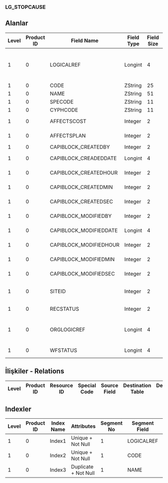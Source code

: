 ### LG_STOPCAUSE

## Alanlar

**Level**|**Product ID**|**Field Name**|**Field Type**|**Field Size**|**Field Offset**|**Türkçe Açıklama**|**Expression**
-----|-----|-----|-----|-----|-----|-----|-----
1|0|LOGICALREF|Longint|4|0|İş emri durma nedeni log. Ref.|Work Order Stop Reason Logical Reference
1|0|CODE|ZString|25|4|Kod|Code
1|0|NAME|ZString|51|29|Açıklama|Description
1|0|SPECODE|ZString|11|80|Özel Kod|Aux. Code
1|0|CYPHCODE|ZString|11|91|Yetki Kodu|Auth. Code
1|0|AFFECTSCOST|Integer|2|102|Maliyeti Etkiler|Affects Cost
1|0|AFFECTSPLAN|Integer|2|104|Planı Etkiler|Affects Plan
1|0|CAPIBLOCK_CREATEDBY|Integer|2|106|Oluşturan|Created By
1|0|CAPIBLOCK_CREADEDDATE|Longint|4|108|Oluşturulma Tarihi|Created Date
1|0|CAPIBLOCK_CREATEDHOUR|Integer|2|112|Oluşturulma Saati|Created Hour
1|0|CAPIBLOCK_CREATEDMIN|Integer|2|114|Oluşturulma Dakikası|Created Minute
1|0|CAPIBLOCK_CREATEDSEC|Integer|2|116|Oluşturulma Saniyesi|Created Second
1|0|CAPIBLOCK_MODIFIEDBY|Integer|2|118|Değiştiren|Modified By
1|0|CAPIBLOCK_MODIFIEDDATE|Longint|4|120|Değiştirilme Tarihi|Modified Date
1|0|CAPIBLOCK_MODIFIEDHOUR|Integer|2|124|Değiştirilme Saati|Modified Hour
1|0|CAPIBLOCK_MODIFIEDMIN|Integer|2|126|Değiştirilme Dakikası|Modified Minute
1|0|CAPIBLOCK_MODIFIEDSEC|Integer|2|128|Değiştirilme Saniyesi|Modified Second
1|0|SITEID|Integer|2|130|Veri Merkezi|Data Processing Site
1|0|RECSTATUS|Integer|2|132|Kayıt Durumu|Record Status
1|0|ORGLOGICREF|Longint|4|134|Orijinal Kayıt Log. Ref.|Original Record Logical Reference
1|0|WFSTATUS|Longint|4|138|Kullanımda Değil|Not In Use

## İlişkiler - Relations
**Level**|**Product ID**|**Resource ID**|**Special Code**|**Source Field**|**Destination Table**|**Destination Field**|**Relation Type**|**Extra Condition**
-----|-----|-----|-----|-----|-----|-----|-----|-----

## Indexler
**Level**|**Product ID**|**Index Name**|**Attributes**|**Segment No**|**Segment Field**|**Sense**
-----|-----|-----|-----|-----|-----|-----
1|0|Index1|Unique + Not Null|1|LOGICALREF|Ascending
1|0|Index2|Unique + Not Null|1|CODE|Ascending
1|0|Index3|Duplicate + Not Null|1|NAME|Ascending
